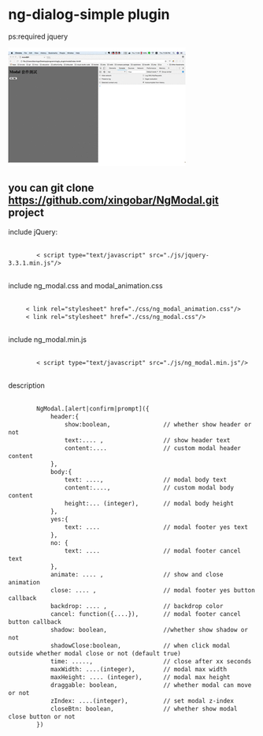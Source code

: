 # ng-dialog-simple plugin
ps:required jquery 

![image](https://github.com/xingobar/NgModal/blob/master/demo.gif)

## you can git clone https://github.com/xingobar/NgModal.git project

<p>include jQuery:</p>
<pre>
    <code>
        < script type="text/javascript" src="./js/jquery-3.3.1.min.js"/>
    </code>
</pre>

<p>include ng_modal.css and modal_animation.css</p>
<pre>
  <code>
     < link rel="stylesheet" href="./css/ng_modal_animation.css"/>
     < link rel="stylesheet" href="./css/ng_modal.css"/>
  </code>
</pre>

<p>include ng_modal.min.js</p>
<pre>
    <code>
        < script type="text/javascript" src="./js/ng_modal.min.js"/>
    </code>
</pre>

<p>description</p>
<pre>
    <code>
        NgModal.[alert|confirm|prompt]({
            header:{
                show:boolean,               // whether show header or not
                text:.... ,                 // show header text
                content:....                // custom modal header content
            }, 
            body:{
                text: ....,                 // modal body text
                content:....,               // custom modal body content
                height:... (integer),       // modal body height
            },
            yes:{
                text: ....                  // modal footer yes text
            },
            no: {
                text: ....                  // modal footer cancel text
            },
            animate: .... ,                 // show and close animation
            close: .... ,                   // modal footer yes button callback
            backdrop: .... ,                // backdrop color
            cancel: function({....}),       // modal footer cancel button callback
            shadow: boolean,                //whether show shadow or not 
            shadowClose:boolean,            // when click modal outside whether modal close or not (default true)
            time: .....,                    // close after xx seconds
            maxWidth: ....(integer),        // modal max width
            maxHeight: .... (integer),      // modal max height
            draggable: boolean,             // whether modal can move or not 
            zIndex: ....(integer),          // set modal z-index
            closeBtn: boolean,              // whether show modal close button or not
        })
    </code>
</pre>
